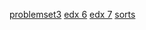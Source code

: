 [problemset3](https://github.com/gtx1080/start/blob/master/Homework/PS3.py)
[edx 6](https://github.com/gtx1080/start/blob/master/Pictures/%E5%B1%8F%E5%B9%95%E6%88%AA%E5%9B%BE(603).png)
[edx 7](https://github.com/gtx1080/start/blob/master/Pictures/%E5%B1%8F%E5%B9%95%E6%88%AA%E5%9B%BE(602).png)
[sorts](https://github.com/gtx1080/start/blob/master/Homework/sorts.py) 
